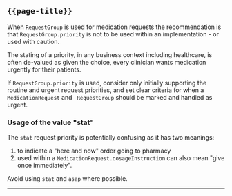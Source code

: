 ## `{{page-title}}`

When `RequestGroup` is used for medication requests the recommendation is that `RequestGroup.priority` is not to be used within an implementation - or used with caution.

The stating of a priority, in any business context including healthcare, is often de-valued as given the choice, every clinician wants medication urgently for their patients.

If `RequestGroup.priority` is used, consider only initially supporting the routine and urgent request priorities, and set clear criteria for when a `MedicationRequest` and ` RequestGroup` should be marked and handled as urgent.
<br>
### Usage of the value "stat"

The `stat` request priority is potentially confusing as it has two meanings:

1. to indicate a "here and now" order going to pharmacy
2. used within a `MedicationRequest.dosageInstruction` can also mean "give once immediately".

Avoid using `stat` and `asap` where possible.

---
